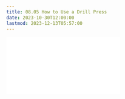 ```yaml
---
title: 08.05 How to Use a Drill Press
date: 2023-10-30T12:00:00
lastmod: 2023-12-13T05:57:00
---
```


![Link to included file content](../../../../woodworking/how-to-use-a-drill-press.md)
